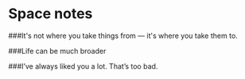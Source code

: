 # Space notes

###It's not where you take things from — it's where you take them to.

###Life can be much broader

###I’ve always liked you a lot. That’s too bad.